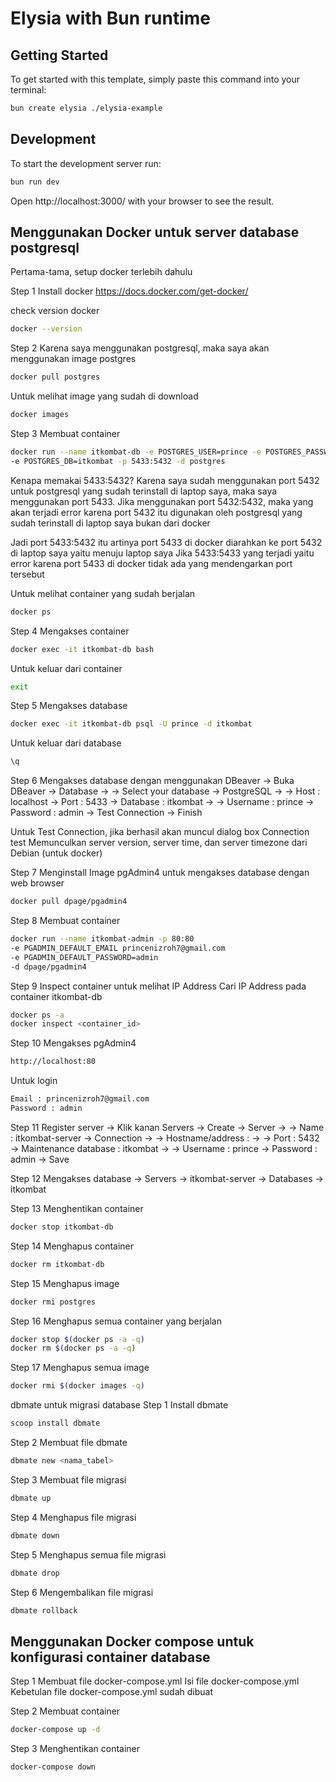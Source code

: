 # Elysia with Bun runtime

## Getting Started
To get started with this template, simply paste this command into your terminal:
```bash
bun create elysia ./elysia-example
```

## Development
To start the development server run:
```bash
bun run dev
```

Open http://localhost:3000/ with your browser to see the result.

## Menggunakan Docker untuk server database postgresql
Pertama-tama, setup docker terlebih dahulu

Step 1 
Install docker
https://docs.docker.com/get-docker/

check version docker
```bash
docker --version
```

Step 2
Karena saya menggunakan postgresql, maka saya akan menggunakan image postgres
```bash
docker pull postgres
```
Untuk melihat image yang sudah di download
```bash
docker images
```
Step 3
Membuat container
```bash
docker run --name itkombat-db -e POSTGRES_USER=prince -e POSTGRES_PASSWORD=admin 
-e POSTGRES_DB=itkombat -p 5433:5432 -d postgres
```
Kenapa memakai 5433:5432?
Karena saya sudah menggunakan port 5432 untuk postgresql yang sudah terinstall di laptop saya, 
maka saya menggunakan port 5433. Jika menggunakan port 5432:5432, maka yang akan terjadi error 
karena port 5432 itu digunakan oleh postgresql yang sudah terinstall di laptop saya
bukan dari docker

Jadi port 5433:5432 itu artinya port 5433 di docker diarahkan ke port 5432 di laptop saya yaitu menuju laptop saya
Jika 5433:5433 yang terjadi yaitu error karena port 5433 di docker tidak ada yang mendengarkan port tersebut

Untuk melihat container yang sudah berjalan
```bash
docker ps
```

Step 4
Mengakses container
```bash
docker exec -it itkombat-db bash
```
Untuk keluar dari container
```bash
exit
```

Step 5
Mengakses database
```bash
docker exec -it itkombat-db psql -U prince -d itkombat
```
Untuk keluar dari database
```bash
\q
```

Step 6 
Mengakses database dengan menggunakan DBeaver
-> Buka DBeaver -> Database ->
-> Select your database -> PostgreSQL ->
-> Host : localhost -> Port : 5433 -> Database : itkombat -> 
-> Username : prince -> Password : admin -> Test Connection 
-> Finish

Untuk Test Connection, jika berhasil akan muncul dialog box Connection test 
Memunculkan server version, server time, dan server timezone dari Debian (untuk docker)

Step 7
Menginstall Image pgAdmin4 untuk mengakses database dengan web browser
```bash
docker pull dpage/pgadmin4
```

Step 8
Membuat container
```bash
docker run --name itkombat-admin -p 80:80 
-e PGADMIN_DEFAULT_EMAIL princenizroh7@gmail.com 
-e PGADMIN_DEFAULT_PASSWORD=admin
-d dpage/pgadmin4
```

Step 9
Inspect container untuk melihat IP Address
Cari IP Address pada container itkombat-db
```bash
docker ps -a 
docker inspect <container_id>
```

Step 10
Mengakses pgAdmin4
```bash
http://localhost:80
```
Untuk login
```bash
Email : princenizroh7@gmail.com
Password : admin
```

Step 11
Register server
-> Klik kanan Servers -> Create -> Server ->
-> Name : itkombat-server -> Connection -> 
-> Hostname/address : <IP Address container itkombat-db> -> 
-> Port : 5432 -> Maintenance database : itkombat ->
-> Username : prince -> Password : admin -> Save

Step 12
Mengakses database
-> Servers -> itkombat-server -> Databases -> itkombat

Step 13 
Menghentikan container
```bash
docker stop itkombat-db
```

Step 14
Menghapus container
```bash
docker rm itkombat-db
```

Step 15
Menghapus image
```bash
docker rmi postgres
```

Step 16
Menghapus semua container yang berjalan
```bash
docker stop $(docker ps -a -q)
docker rm $(docker ps -a -q)
```

Step 17
Menghapus semua image
```bash
docker rmi $(docker images -q)
```
dbmate untuk migrasi database
Step 1
Install dbmate
```bash
scoop install dbmate
```

Step 2
Membuat file dbmate
```bash
dbmate new <nama_tabel>
```

Step 3
Membuat file migrasi
```bash
dbmate up
```

Step 4
Menghapus file migrasi
```bash
dbmate down
```

Step 5
Menghapus semua file migrasi
```bash
dbmate drop
```

Step 6
Mengembalikan file migrasi
```bash
dbmate rollback
```


## Menggunakan Docker compose untuk konfigurasi container database
Step 1
Membuat file docker-compose.yml
Isi file docker-compose.yml
Kebetulan file docker-compose.yml sudah dibuat

Step 2
Membuat container
```bash
docker-compose up -d
```
Step 3
Menghentikan container
```bash
docker-compose down
```


